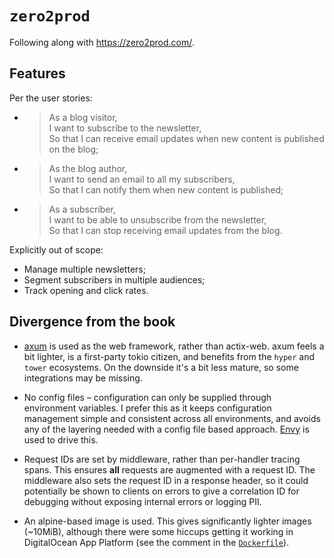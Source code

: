 # `zero2prod`

Following along with https://zero2prod.com/.

## Features

Per the user stories:

- > As a blog visitor,<br>
  > I want to subscribe to the newsletter,<br>
  > So that I can receive email updates when new content is published on the blog;

- > As the blog author,<br>
  > I want to send an email to all my subscribers,<br>
  > So that I can notify them when new content is published;

- > As a subscriber,<br>
  > I want to be able to unsubscribe from the newsletter,<br>
  > So that I can stop receiving email updates from the blog.

Explicitly out of scope:

- Manage multiple newsletters;
- Segment subscribers in multiple audiences;
- Track opening and click rates.

## Divergence from the book

- [axum](https://docs.rs/axum/latest/axum/) is used as the web framework, rather than actix-web.
  axum feels a bit lighter, is a first-party tokio citizen, and benefits from the `hyper` and `tower` ecosystems.
  On the downside it's a bit less mature, so some integrations may be missing.

- No config files – configuration can only be supplied through environment variables.
  I prefer this as it keeps configuration management simple and consistent across all environments, and avoids any of the layering needed with a config file based approach.
  [Envy](https://docs.rs/envy/latest/envy/) is used to drive this.

- Request IDs are set by middleware, rather than per-handler tracing spans.
  This ensures **all** requests are augmented with a request ID.
  The middleware also sets the request ID in a response header, so it could potentially be shown to clients on errors to give a correlation ID for debugging without exposing internal errors or logging PII.

- An alpine-based image is used.
  This gives significantly lighter images (~10MiB), although there were some hiccups getting it working in DigitalOcean App Platform (see the comment in the [`Dockerfile`](Dockerfile)).
